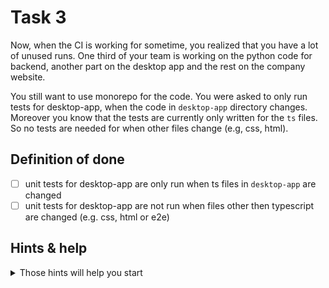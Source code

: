 # Task 3

Now, when the CI is working for sometime, you realized that you have a lot of unused runs. One third of your team is working on the python code for backend, another part on the desktop app and the rest on the company website.

You still want to use monorepo for the code. You were asked to only run tests for desktop-app, when the code in `desktop-app` directory changes. Moreover you know that the tests are currently only written for the `ts` files. So no tests are needed for when other files change (e.g, css, html).

## Definition of done

- [ ] unit tests for desktop-app are only run when ts files in `desktop-app` are changed
- [ ] unit tests for desktop-app are not run when files other then typescript are changed (e.g. css, html or e2e)

## Hints & help

<details>
<summary>Those hints will help you start</summary>

- [Running workflow on path changes](https://docs.github.com/en/actions/using-workflows/events-that-trigger-workflows#running-your-workflow-only-when-a-push-affects-specific-files)

Here is an example solution for this task:
- [Branch with ready solution](https://github.com/Ubax/github-actions-kata/pull/4)
</details>

